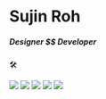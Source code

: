 # Sujin Roh



##### Designer $$ Developer



🛠
<p float="left">
  <img src="https://img.shields.io/badge/Adobe_Illustrator-FF9A00?style=flat-square&logo=Adobe_Illustrator&logoColor=white" style="width=50px"/>
  <img src="https://img.shields.io/badge/Adobe_Photoshop-31A8FF?style=flat-square&logo=Adobe_Photoshop&logoColor=white"/>
  <img src="https://img.shields.io/badge/HTML5-E34F26?style=flat-square&logo=HTML5&logoColor=white"/>
  <img src="https://img.shields.io/badge/CSS3-1572B6?style=flat-square&logo=CSS3&logoColor=white"/>
  <img src="https://img.shields.io/badge/Oracle-F80000?style=flat-square&logo=Oracle&logoColor=white"/>
</p>

